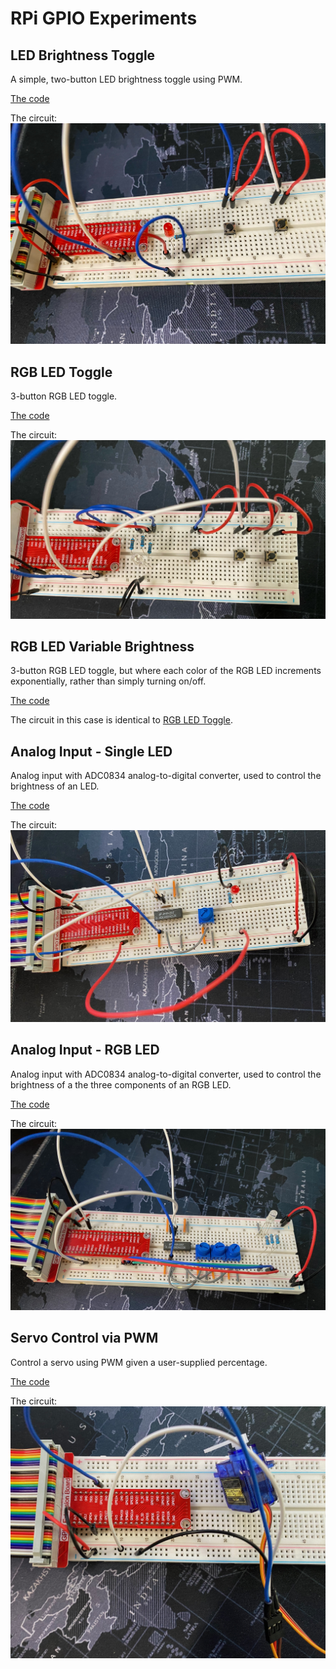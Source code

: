 # RPi GPIO Experiments

## LED Brightness Toggle

A simple, two-button LED brightness toggle using PWM.

[The code](led_brightness_toggle.py)

The circuit:
![LED brightness toggle](led_brightness_toggle.jpeg)

## RGB LED Toggle

3-button RGB LED toggle.

[The code](rgb_led_toggle.py)

The circuit:
![RGB LED Toggle](rgb_led_toggle.jpeg)

## RGB LED Variable Brightness

3-button RGB LED toggle, but where each color of the RGB LED increments exponentially, rather than simply turning on/off.

[The code](rgb_led_variable_toggle.py)

The circuit in this case is identical to [RGB LED Toggle](#rgb-led-toggle).

## Analog Input - Single LED

Analog input with ADC0834 analog-to-digital converter, used to control the brightness of an LED.

[The code](analog_input.py)

The circuit:
![Analog Input - Single LED](analog_input.jpeg)

## Analog Input - RGB LED

Analog input with ADC0834 analog-to-digital converter, used to control the brightness of a the three components of an RGB LED.

[The code](analog_input_rgb_led.py)

The circuit:
![Analog Input - RGB LED](analog_input_rgb_led.jpeg)

## Servo Control via PWM

Control a servo using PWM given a user-supplied percentage.

[The code](pwm_servo.py)

The circuit:
![Servo Control via PWM](pwm_servo.jpeg)